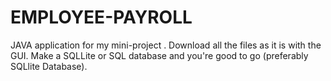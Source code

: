 # EMPLOYEE-PAYROLL
JAVA  application for my mini-project .  Download all the files as it is with the GUI. Make a SQLLite or SQL database and you're good to go (preferably SQLlite Database).
